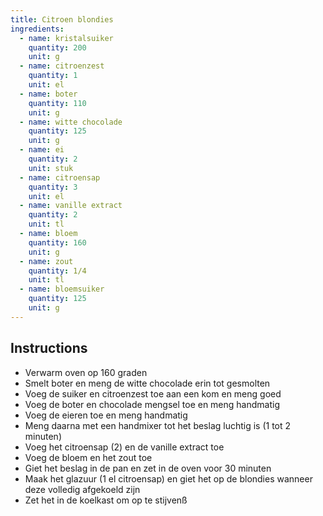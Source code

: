 ```yaml
---
title: Citroen blondies
ingredients:
  - name: kristalsuiker
    quantity: 200
    unit: g
  - name: citroenzest
    quantity: 1
    unit: el
  - name: boter
    quantity: 110
    unit: g
  - name: witte chocolade
    quantity: 125
    unit: g
  - name: ei
    quantity: 2
    unit: stuk
  - name: citroensap
    quantity: 3
    unit: el
  - name: vanille extract
    quantity: 2
    unit: tl
  - name: bloem
    quantity: 160
    unit: g
  - name: zout
    quantity: 1/4
    unit: tl
  - name: bloemsuiker
    quantity: 125
    unit: g
---
```


<Recipe />

## Instructions

- Verwarm oven op 160 graden
- Smelt boter en meng de witte chocolade erin tot gesmolten
- Voeg de suiker en citroenzest toe aan een kom en meng goed
- Voeg de boter en chocolade mengsel toe en meng handmatig
- Voeg de eieren toe en meng handmatig
- Meng daarna met een handmixer tot het beslag luchtig is (1 tot 2 minuten)
- Voeg het citroensap (2) en de vanille extract toe
- Voeg de bloem en het zout toe
- Giet het beslag in de pan en zet in de oven voor 30 minuten
- Maak het glazuur (1 el citroensap) en giet het op de blondies wanneer deze volledig afgekoeld zijn
- Zet het in de koelkast om op te stijvenß
